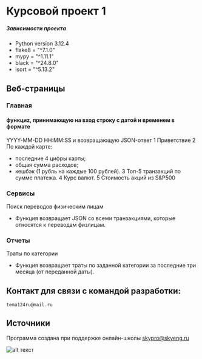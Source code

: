 # Курсовой проект 1

##### Зависимости проекта

- Python version 3.12.4
- flake8 = "^7.1.0"
- mypy = "^1.11.1"
- black = "^24.8.0"
- isort = "^5.13.2"
## Веб-страницы

### Главная
#### функциz, принимающую на вход строку с датой и временем в формате 
YYYY-MM-DD HH:MM:SS
 и возвращающую JSON-ответ
1 Приветствие
2 По каждой карте:
- последние 4 цифры карты;
- общая сумма расходов;
- кешбэк (1 рубль на каждые 100 рублей).
3 Топ-5 транзакций по сумме платежа.
4 Курс валют.
5 Стоимость акций из S&P500

### Сервисы
Поиск переводов физическим лицам
- Функция возвращает JSON со всеми транзакциями, которые относятся к переводам физлицам.

### Отчеты
Траты по категории
- Функция возвращает траты по заданной категории за последние три месяца (от переданной даты).



## Контакт для связи с командой разработки:
`tema124ru@mail.ru`


## Источники
Программа создана при поддержке онлайн-школы [skypro@skyeng.ru](https://sky.pro/#giftpopup) 

 ![alt текст](https://static.tildacdn.com/tild3364-3965-4237-b664-363533643431/Group_1321317003.svg)
